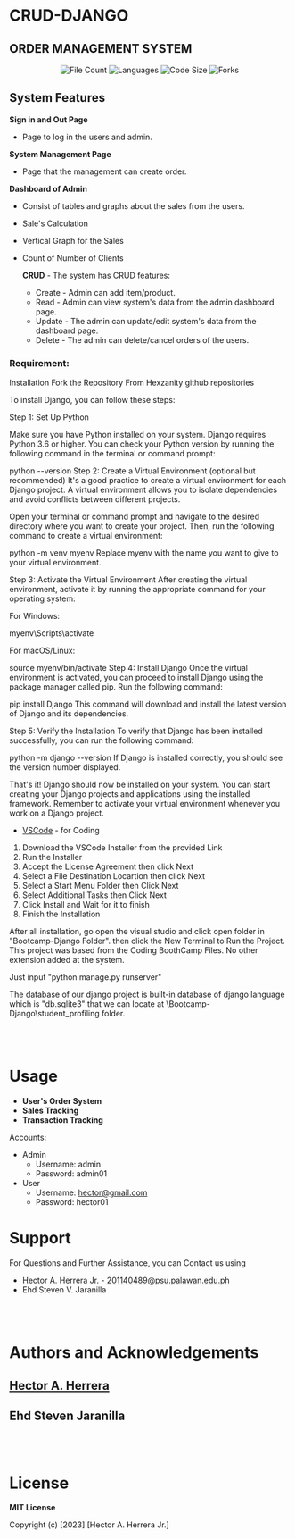 # CRUD-DJANGO
## ORDER MANAGEMENT SYSTEM

<p align="center">
<img src="https://img.shields.io/github/directory-file-count/Hexzanity/CRUD-DJANGO" alt="File Count"></a>
<img src="https://img.shields.io/github/languages/count/Hexzanity/CRUD-DJANGO" alt="Languages"></a>
<img src="https://img.shields.io/github/languages/code-size/Hexzanity/CRUD-DJANGO" alt="Code Size"></a>
<img src="https://img.shields.io/github/forks/Hexzanity/CRUD-DJANGO" alt="Forks"></a>

<h2> System Features </h2>

**Sign in and Out Page**
  - Page to log in the users and admin.

**System Management Page**
  - Page that the management can create order.

**Dashboard of Admin**
  - Consist of tables and graphs about the sales from the users.
  - Sale's Calculation
  - Vertical Graph for the Sales
  - Count of Number of Clients
    
    **CRUD** - The system has CRUD features:
      - Create - Admin can add item/product.
      - Read - Admin can view system's data from the admin dashboard page.
      - Update - The admin can update/edit system's data from the dashboard page.
      - Delete - The admin can delete/cancel orders of the users.
### Requirement:

Installation
Fork the Repository From Hexzanity github repositories

To install Django, you can follow these steps:

Step 1: Set Up Python

Make sure you have Python installed on your system. Django requires Python 3.6 or higher. You can check your Python version by running the following command in the terminal or command prompt:

python --version
Step 2: Create a Virtual Environment (optional but recommended) It's a good practice to create a virtual environment for each Django project. A virtual environment allows you to isolate dependencies and avoid conflicts between different projects.

Open your terminal or command prompt and navigate to the desired directory where you want to create your project. Then, run the following command to create a virtual environment:

python -m venv myenv
Replace myenv with the name you want to give to your virtual environment.

Step 3: Activate the Virtual Environment After creating the virtual environment, activate it by running the appropriate command for your operating system:

For Windows:

myenv\Scripts\activate

For macOS/Linux:

source myenv/bin/activate
Step 4: Install Django Once the virtual environment is activated, you can proceed to install Django using the package manager called pip. Run the following command:

pip install Django
This command will download and install the latest version of Django and its dependencies.

Step 5: Verify the Installation To verify that Django has been installed successfully, you can run the following command:

python -m django --version
If Django is installed correctly, you should see the version number displayed.

That's it! Django should now be installed on your system. You can start creating your Django projects and applications using the installed framework. Remember to activate your virtual environment whenever you work on a Django project.

- [VSCode](https://code.visualstudio.com) - for Coding

1. Download the VSCode Installer from the provided Link
2. Run the Installer 
3. Accept the License Agreement then click Next
4. Select a File Destination Locartion then click Next
5. Select a Start Menu Folder then Click Next
6. Select Additional Tasks then Click Next
7. Click Install and Wait for it to finish
8. Finish the Installation

After all installation, go open the visual studio and click open folder in "Bootcamp-Django Folder".
then click the New Terminal to Run the Project. This project was based from the Coding BoothCamp Files.
No other extension added at the system.

Just input "python manage.py runserver"

The database of our django project is built-in database of django language which is "db.sqlite3" that we can locate at 
\Bootcamp-Django\student_profiling folder.

<br> </br>

# Usage

- **User's Order System** 
- **Sales Tracking** 
- **Transaction Tracking**

Accounts:
 - Admin
   - Username: admin
   - Password: admin01
 - User
   - Username: hector@gmail.com
   - Password: hector01

# Support

For Questions and Further Assistance, you can Contact us using

- Hector A. Herrera Jr. - 201140489@psu.palawan.edu.ph
- Ehd Steven V. Jaranilla

<br> </br>

# Authors and Acknowledgements

## [Hector A. Herrera](https://github.com/hexzanity)
## Ehd Steven Jaranilla

<br> </br>

# License 

**MIT License**

Copyright (c) [2023] [Hector A. Herrera Jr.]
